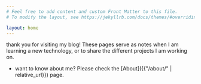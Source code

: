 ```yaml
---
# Feel free to add content and custom Front Matter to this file.
# To modify the layout, see https://jekyllrb.com/docs/themes/#overriding-theme-defaults

layout: home
---
```


thank you for visiting my blog! These pages serve as notes when I am learning a new technology, or to share the different projects I am working on.


* want to know about me? Please check the [About]({{"/about/" | relative_url}}) page.

